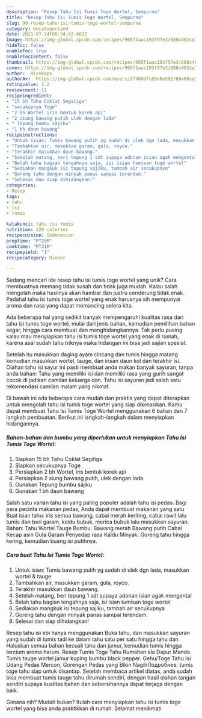 ```yaml
---
description: "Resep Tahu Isi Tumis Toge Wortel, Sempurna"
title: "Resep Tahu Isi Tumis Toge Wortel, Sempurna"
slug: 90-resep-tahu-isi-tumis-toge-wortel-sempurna
category: Uncategorized
date: 2021-07-14T08:34:02.661Z
image: https://img-global.cpcdn.com/recipes/965f1aac193f97e3/680x482cq70/tahu-isi-tumis-toge-wortel-foto-resep-utama.jpg
hideToc: false
enableToc: true
enableTocContent: false
thumbnail: https://img-global.cpcdn.com/recipes/965f1aac193f97e3/680x482cq70/tahu-isi-tumis-toge-wortel-foto-resep-utama.jpg
cover: https://img-global.cpcdn.com/recipes/965f1aac193f97e3/680x482cq70/tahu-isi-tumis-toge-wortel-foto-resep-utama.jpg
author:  Risskaps
authorAv:  https://img-global.cpcdn.com/users/2f48dd7c69e0a592/60x60cq50/avatar.jpg
ratingvalue: 3.2
reviewcount: 11
recipeingredient:
- "15 bh Tahu Coklat Segitiga"
- "secukupnya Toge"
- "2 bh Wortel iris bentuk korek api"
- "2 siung bawang putih ulek dengan lada"
- " Tepung bumbu sajiku"
- "1 bh daun bawang"
recipeinstructions:
- "Untuk isian: Tumis bawang putih yg sudah di ulek dgn lada, masukkan wortel &amp; tauge"
- "Tambahkan air, masukkan garam, gula, royco."
- "Terakhir masukkan daun bawang."
- "Setelah matang, beri tepung 1 sdt supaya adonan isian agak mengental"
- "Belah tahu bagian tengahnya saja, isi isian tumisan toge wortel"
- "Sediakan mangkuk isi tepung sajiku, tambah air secukupnya"
- "Goreng tahu dengan minyak panas sampai terendam."
- "Selesai dan siap dihidangkan!"
categories:
- Resep
tags:
- tahu
- isi
- tumis

katakunci: tahu isi tumis 
nutrition: 129 calories
recipecuisine: Indonesian
preptime: "PT25M"
cooktime: "PT31M"
recipeyield: "1"
recipecategory: Dinner

---
```



Sedang mencari ide resep tahu isi tumis toge wortel yang unik? Cara membuatnya memang tidak susah dan tidak juga mudah. Kalau salah mengolah maka hasilnya akan hambar dan justru cenderung tidak enak. Padahal tahu isi tumis toge wortel yang enak harusnya sih mempunyai aroma dan rasa yang dapat memancing selera kita.


Ada beberapa hal yang sedikit banyak mempengaruhi kualitas rasa dari tahu isi tumis toge wortel, mulai dari jenis bahan, kemudian pemilihan bahan segar, hingga cara membuat dan menghidangkannya. Tak perlu pusing kalau mau menyiapkan tahu isi tumis toge wortel yang enak di rumah, karena asal sudah tahu triknya maka hidangan ini bisa jadi sajian spesial.

Setelah itu masukkan daging ayam cincang dan tumis hingga matang kemudian masukkan wortel, tauge, dan irisan daun kol dan terakhir isi. Olahan tahu isi sayur ini pasti membuat anda makan banyak sayuran, tanpa anda bahan: Tahu yang memiliki isi dan memiliki rasa yang gurih sangat cocok di jadikan camilan keluarga dan. Tahu isi sayuran jadi salah satu rekomendasi camilan malam yang nikmat.


Di bawah ini ada beberapa cara mudah dan praktis yang dapat diterapkan untuk mengolah tahu isi tumis toge wortel yang siap dikreasikan. Kamu dapat membuat Tahu Isi Tumis Toge Wortel menggunakan 6 bahan dan 7 langkah pembuatan. Berikut ini langkah-langkah dalam menyiapkan hidangannya.

<!--inarticleads1-->

##### Bahan-bahan dan bumbu yang diperlukan untuk menyiapkan Tahu Isi Tumis Toge Wortel:

1. Siapkan 15 bh Tahu Coklat Segitiga
1. Siapkan secukupnya Toge
1. Persiapkan 2 bh Wortel, iris bentuk korek api
1. Persiapkan 2 siung bawang putih, ulek dengan lada
1. Gunakan  Tepung bumbu sajiku
1. Gunakan 1 bh daun bawang


Salah satu varian tahu isi yang paling populer adalah tahu isi pedas. Bagi para pecinta makanan pedas, Anda dapat membuat makanan yang satu Buat isian tahu: iris semua bawang, cabai merah keriting, cabai rawit lalu tumis dan beri garam, kaldu bubuk, merica bubuk lalu masukkan sayuran. Bahan: Tahu Wortel Tauge Bumbu: Bawang merah Bawang putih Cabai Kecap asin Gula Garam Penyedap rasa Kaldu Minyak. Goreng tahu hingga kering, kemudian buang isi putihnya. 

<!--inarticleads2-->

##### Cara buat Tahu Isi Tumis Toge Wortel:

1. Untuk isian: Tumis bawang putih yg sudah di ulek dgn lada, masukkan wortel &amp; tauge
1. Tambahkan air, masukkan garam, gula, royco.
1. Terakhir masukkan daun bawang.
1. Setelah matang, beri tepung 1 sdt supaya adonan isian agak mengental
1. Belah tahu bagian tengahnya saja, isi isian tumisan toge wortel
1. Sediakan mangkuk isi tepung sajiku, tambah air secukupnya
1. Goreng tahu dengan minyak panas sampai terendam.
1. Selesai dan siap dihidangkan!

Resep tahu isi ebi hanya menggunakan Buka tahu, dan masukkan sayuran yang sudah di tumis tadi ke dalam tahu satu per satu hingga tahu dan Haluskan semua bahan kecuali tahu dan jamur, kemudian tumis hingga tercium aroma harum. Resep Tumis Toge Tahu Rumahan ala Dapur Manda. Tumis tauge wortel jamur kuping bumbu black pepper. Gehu/Toge Tahu Isi Udang Pedas Mercon, Gorengan Pedas yang Bikin NagihПодробнее. tumis toge tahu siap untuk disantap. Setelah membaca artikel diatas, anda sudah bisa membuat tumis tauge tahu dirumah sendiri, dengan hasil olahan tangan sendiri supaya kualitas bahan dan kebersihannya dapat terjaga dengan baik. 

Gimana nih? Mudah bukan? Itulah cara menyiapkan tahu isi tumis toge wortel yang bisa anda praktikkan di rumah. Selamat menikmati
